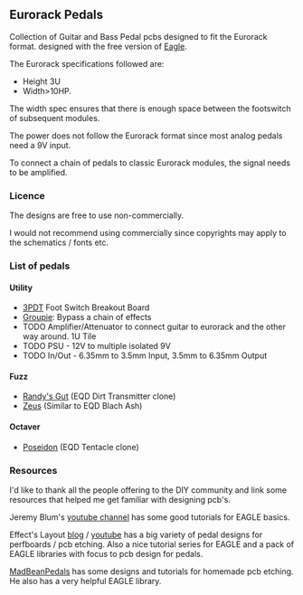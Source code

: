 ## Eurorack Pedals

Collection of Guitar and Bass Pedal pcbs designed to fit the Eurorack format.
designed with the free version of [Eagle](https://www.autodesk.com/products/eagle/free-download?plc=F360&term=1-YEAR&support=ADVANCED&quantity=1).

The Eurorack specifications followed are:

- Height 3U 
- Width>10HP.  

The width spec ensures that there is enough space between the footswitch of subsequent modules.

The power does not follow the Eurorack format since most analog pedals need a 9V input.

To connect a chain of pedals to classic Eurorack modules, the signal needs to be amplified.

### Licence

The designs are free to use non-commercially.

I would not recommend using commercially since 
copyrights may apply to the schematics / fonts etc.


### List of pedals

#### Utility
- [3PDT](3PDT_Breakout) Foot Switch Breakout Board
- [Groupie](Groupie): Bypass a chain of effects
- TODO Amplifier/Attenuator to connect guitar to eurorack and the other way around. 1U Tile
- TODO PSU - 12V to multiple isolated 9V
- TODO In/Out - 6.35mm to 3.5mm Input, 3.5mm to 6.35mm Output
 
#### Fuzz 
- [Randy's Gut](Randys_Gut) (EQD Dirt Transmitter clone)
- [Zeus](Zeus) (Similar to EQD Blach Ash)

#### Octaver
- [Poseidon](Poseidon) (EQD Tentacle clone)

### Resources 

I'd like to thank all the people offering to the DIY community and link some resources that helped me get familiar with designing pcb's.

Jeremy Blum's [youtube channel](https://www.youtube.com/user/sciguy14) has some good tutorials for EAGLE basics.

Effect's Layout [blog](http://effectslayouts.blogspot.com/) / [youtube](https://www.youtube.com/channel/UCuCJhqsyaGveg0PjLbAGcdQ) has a big variety of pedal designs for perfboards / pcb etching. Also a nice tutorial series for EAGLE and a pack of EAGLE libraries with focus to pcb design for pedals. 

[MadBeanPedals](https://www.madbeanpedals.com/) has some designs and tutorials for homemade pcb etching. He also has a very helpful EAGLE library.